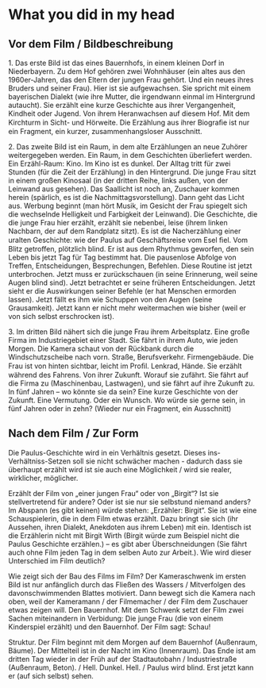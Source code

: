 # What you did in my head

## Vor dem Film / Bildbeschreibung

1\. Das erste Bild ist das eines Bauernhofs, in einem kleinen Dorf in Niederbayern. Zu dem Hof gehören zwei Wohnhäuser (ein altes aus den 1960er-Jahren, das den Eltern der jungen Frau gehört. Und ein neues ihres Bruders und seiner Frau). Hier ist sie aufgewachsen. Sie spricht mit einem bayerischen Dialekt (wie ihre Mutter, die irgendwann einmal im Hintergrund autaucht). Sie erzählt eine kurze Geschichte aus ihrer Vergangenheit, Kindheit oder Jugend. Von ihrem Heranwachsen auf diesem Hof. Mit dem Kirchturm in Sicht- und Hörweite. Die Erzählung aus ihrer Biograﬁe ist nur ein Fragment, ein kurzer, zusammenhangsloser Ausschnitt.

2\. Das zweite Bild ist ein Raum, in dem alte Erzählungen an neue Zuhörer weitergegeben werden. Ein Raum, in dem Geschichten überliefert werden. Ein Erzähl-Raum: Kino. Im Kino ist es dunkel. Der Alltag tritt für zwei Stunden (für die Zeit der Erzählung) in den Hintergrund. Die junge Frau sitzt in einem großen Kinosaal (in der dritten Reihe, links außen, von der Leinwand aus gesehen). Das Saallicht ist noch an, Zuschauer kommen herein (spärlich, es ist die Nachmittagsvorstellung). Dann geht das Licht aus. Werbung beginnt (man hört Musik, im Gesicht der Frau spiegelt sich die wechselnde Helligkeit und Farbigkeit der Leinwand). Die Geschichte, die die junge Frau hier erzählt, erzählt sie nebenbei, leise (ihrem linken Nachbarn, der auf dem Randplatz sitzt). Es ist die Nacherzählung einer uralten Geschichte: wie der Paulus auf Geschäftsreise vom Esel ﬁel. Vom Blitz getroffen, plötzlich blind. Er ist aus dem Rhythmus geworfen, den sein Leben bis jetzt Tag für Tag bestimmt hat. Die pausenlose Abfolge von Treffen, Entscheidungen, Besprechungen, Befehlen. Diese Routine ist jetzt unterbrochen. Jetzt muss er zurückschauen (in seine Erinnerung, weil seine Augen blind sind). Jetzt betrachtet er seine früheren Entscheidungen. Jetzt sieht er die Auswirkungen seiner Befehle (er hat Menschen ermorden lassen). Jetzt fällt es ihm wie Schuppen von den Augen (seine Grausamkeit). Jetzt kann er nicht mehr weitermachen wie bisher (weil er von sich selbst erschrocken ist).

3\. Im dritten Bild nähert sich die junge Frau ihrem Arbeitsplatz. Eine große Firma im Industriegebiet einer Stadt. Sie fährt in ihrem Auto, wie jeden Morgen. Die Kamera schaut von der Rückbank durch die Windschutzscheibe nach vorn. Straße, Berufsverkehr. Firmengebäude. Die Frau ist von hinten sichtbar, leicht im Proﬁl. Lenkrad, Hände. Sie erzählt während des Fahrens. Von ihrer Zukunft. Worauf sie zufährt. Sie fährt auf die Firma zu (Maschinenbau, Lastwagen), und sie fährt auf ihre Zukunft zu. In fünf Jahren – wo könnte sie da sein? Eine kurze Geschichte von der Zukunft. Eine Vermutung. Oder ein Wunsch. Wo würde sie gerne sein, in fünf Jahren oder in zehn? (Wieder nur ein Fragment, ein Ausschnitt)

## Nach dem Film / Zur Form

Die Paulus-Geschichte wird in ein Verhältnis gesetzt. Dieses ins-Verhältniss-Setzen soll sie nicht schwächer machen - dadurch dass sie überhaupt erzählt wird ist sie auch eine Möglichkeit / wird sie realer, wirklicher, möglicher.

Erzählt der Film von „einer jungen Frau“ oder von „Birgit“? Ist sie stellvertretend für andere? Oder ist sie nur sie selbstund niemand anders? Im Abspann (es gibt keinen) würde stehen: „Erzähler: Birgit“. Sie ist wie eine Schauspielerin, die in dem Film etwas erzählt. Dazu bringt sie sich (ihr Aussehen, ihren Dialekt, Anekdoten aus ihrem Leben) mit ein. Identisch ist die Erzählerin nicht mit Birgit Wirth (Birgit würde zum Beispiel nicht die Paulus Geschichte erzählen.) – es gibt aber Überschneidungen (Sie fährt auch ohne Film jeden Tag in dem selben Auto zur Arbeit.). Wie wird dieser Unterschied im Film deutlich?

Wie zeigt sich der Bau des Films im Film? Der Kameraschwenk im ersten Bild ist nur anfänglich durch das Fließen des Wassers / Mitverfolgen des davonschwimmenden Blattes motiviert. Dann bewegt sich die Kamera nach oben, weil der Kameramann / der Filmemacher / der Film dem Zuschauer etwas zeigen will. Den Bauernhof. Mit dem Schwenk setzt der Film zwei Sachen miteinandern in Verbidung: Die junge Frau (die von einem Kinderspiel erzählt) und den Bauernhof. Der Film sagt: Schau!

Struktur. Der Film beginnt mit dem Morgen auf dem Bauernhof (Außenraum, Bäume). Der Mittelteil ist in der Nacht im Kino (Innenraum). Das Ende ist am dritten Tag wieder in der Früh auf der Stadtautobahn / Industriestraße (Außenraum, Beton). / Hell. Dunkel. Hell. / Paulus wird blind. Erst jetzt kann er (auf sich selbst) sehen.
